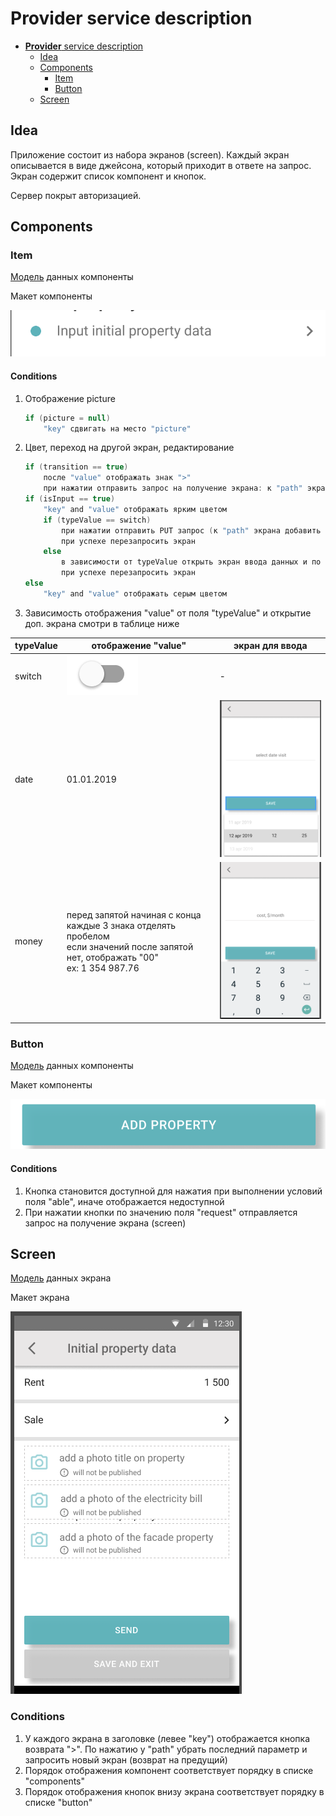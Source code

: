 # **Provider** service description

- [**Provider** service description](#provider-service-description)
    - [Idea](#idea)
    - [Components](#components)
        - [Item](#item)
        - [Button](#button)
    - [Screen](#screen) 
    
## Idea
>>>
Приложение состоит из набора экранов (screen). Каждый экран описывается в виде джейсона, который приходит в ответе на запрос.
Экран содержит список компонент и кнопок.

Сервер покрыт авторизацией.
>>>

## Components

### Item
>>>
[Модель](https://gitlab.4u.house/4u/provider/provider-backend/blob/master/README.md#item) данных компоненты

Макет компоненты

![image](images/item.png)

#### Conditions
1. Отображение picture
    ```kotlin    
    if (picture = null)
        "key" сдвигать на место "picture"
    ```
2. Цвет, переход на другой экран, редактирование
    ```kotlin
    if (transition == true)
        после "value" отображать знак ">"
        при нажатии отправить запрос на получение экрана: к "path" экрана добавить "id" компоненты
    if (isInput == true)
        "key" and "value" отображать ярким цветом
        if (typeValue == switch)
            при нажатии отправить PUT запрос (к "path" экрана добавить "/id" компоненты). В запросе отправить "id" и "value" компоненты
            при успехе перезапросить экран
        else
            в зависимости от typeValue открыть экран ввода данных и по нажатию на "Save" отправить аналогичный PUT запрос
            при успехе перезапросить экран
    else
        "key" and "value" отображать серым цветом
    ```
5. Зависимость отображения "value" от поля "typeValue" и открытие доп. экрана смотри в таблице ниже

typeValue | отображение "value"         | экран для ввода
--------- | --------------------------- | ---
switch    | ![image](images/switch.png) | -
date      | 01.01.2019                  | ![image](images/date_screen.png)
money     | перед запятой начиная с конца каждые 3 знака отделять пробелом <br>если значений после запятой нет, отображать "00" <br> ex: 1 354 987.76 | ![image](images/money_screen.png)
>>>


### Button
>>>
[Модель](https://gitlab.4u.house/4u/provider/provider-backend/blob/master/README.md#button) данных компоненты

Макет компоненты

![image](images/_button.png)

#### Conditions
1. Кнопка становится доступной для нажатия при выполнении условий поля "able", иначе отображается недоступной 
1. При нажатии кнопки по значению поля "request" отправляется запрос на получение экрана (screen)
>>>

## Screen
>>>
[Модель](https://gitlab.4u.house/4u/provider/provider-backend/blob/master/README.md#screen) данных экрана

Макет экрана

![image](images/screen.png)

### Conditions
1. У каждого экрана в заголовке (левее "key") отображается кнопка возврата ">". По нажатию у "path" убрать последний параметр и запросить новый экран (возврат на предущий)
1. Порядок отображения компонент соответствует порядку в списке "components"
1. Порядок отображения кнопок внизу экрана соответствует порядку в списке "button" 
>>>